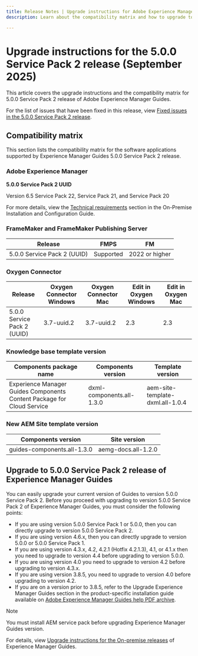 ```yaml
---
title: Release Notes | Upgrade instructions for Adobe Experience Manager Guides 5.0.0 Service Pack 2 release
description: Learn about the compatibility matrix and how to upgrade to the 5.0.0 Service Pack 2 release of Adobe Experience Manager Guides.

---
```

# Upgrade instructions for the 5.0.0 Service Pack 2 release (September 2025)

This article covers the upgrade instructions and the compatibility matrix for 5.0.0 Service Pack 2 release of Adobe Experience Manager Guides.

For the list of issues that have been fixed in this release, view [Fixed issues in the 5.0.0 Service Pack 2 release](../release-info/fixed-issues-5-0-0-sp2.md).

## Compatibility matrix

This section lists the compatibility matrix for the software applications supported by Experience Manager Guides 5.0.0 Service Pack 2 release. 

### Adobe Experience Manager

**5.0.0 Service Pack 2 UUID**

Version 6.5 Service Pack 22, Service Pack 21, and Service Pack 20  

For more details, view the [Technical requirements](../install-guide/download-install-technical-requirements.md) section in the On-Premise Installation and Configuration Guide.

### FrameMaker and FrameMaker Publishing Server

|Release| FMPS| FM |
| --- | --- | --- |
|5.0.0 Service Pack 2 (UUID) | Supported | 2022 or higher  |

### Oxygen Connector

| Release | Oxygen Connector Windows | Oxygen Connector Mac | Edit in Oxygen Windows | Edit in Oxygen Mac |  
| --- | --- | --- |--- |--- |
| 5.0.0 Service Pack 2 (UUID) | 3.7-uuid.2|3.7-uuid.2 |2.3 | 2.3  |

### Knowledge base template version

|Components package name| Components version | Template version|
|---|---|---|
|Experience Manager Guides Components Content Package for Cloud Service|dxml-components.all-1.3.0| aem-site-template-dxml.all-1.0.4|

### New AEM Site template version


| Components version | Site version|
|---|---|
|guides-components.all-1.3.0|aemg-docs.all-1.2.0|


## Upgrade to 5.0.0 Service Pack 2 release of Experience Manager Guides

You can easily upgrade your current version of Guides to version 5.0.0 Service Pack 2. Before you proceed with upgrading to version 5.0.0 Service Pack 2 of Experience Manager Guides, you must consider the following points:

- If you are using version 5.0.0 Service Pack 1 or 5.0.0, then you can directly upgrade to version 5.0.0 Service Pack 2. 
- If you are using version 4.6.x, then you can directly upgrade to version 5.0.0 or 5.0.0 Service Pack 1. 
- If you are using version 4.3.x, 4.2, 4.2.1 (Hotfix 4.2.1.3), 4.1, or 4.1.x then you need to upgrade to version 4.4 before upgrading to version 5.0.0.
- If you are using version 4.0 you need to upgrade to version 4.2 before upgrading to version 4.3.x.
- If you are using version 3.8.5, you need to upgrade to version 4.0 before upgrading to version 4.2.
- If you are on a version prior to 3.8.5, refer to the Upgrade Experience Manager Guides section in the product-specific installation guide available on [Adobe Experience Manager Guides help PDF archive](https://helpx.adobe.com/xml-documentation-for-experience-manager/archive.html).

>[!NOTE]
>
>You must install AEM service pack before upgrading Experience Manager Guides version.

For details, view [Upgrade instructions for the On-premise releases](../install-guide/upgrade-xml-documentation.md) of Experience Manager Guides.
